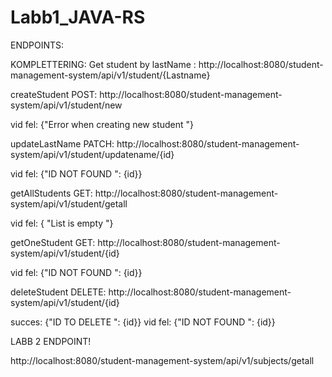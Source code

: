 # Labb1_JAVA-RS

ENDPOINTS:

KOMPLETTERING: 
Get student by lastName :      http://localhost:8080/student-management-system/api/v1/student/{Lastname}



createStudent POST: http://localhost:8080/student-management-system/api/v1/student/new

vid fel: {"Error when creating new student "}

updateLastName PATCH: http://localhost:8080/student-management-system/api/v1/student/updatename/{id}

vid fel: {"ID NOT FOUND ": {id}}

getAllStudents GET: http://localhost:8080/student-management-system/api/v1/student/getall

vid fel: { "List is empty "}

getOneStudent GET: http://localhost:8080/student-management-system/api/v1/student/{id}

vid fel: {"ID NOT FOUND ": {id}}

deleteStudent DELETE: http://localhost:8080/student-management-system/api/v1/student/{id}

succes: {"ID TO DELETE ": {id}}
vid fel: {"ID NOT FOUND ": {id}}



LABB 2  ENDPOINT!

http://localhost:8080/student-management-system/api/v1/subjects/getall

